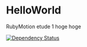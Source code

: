 HelloWorld
==========

RubyMotion etude 1 hoge hoge

[![Dependency Status](https://gemnasium.com/shigemk2/HelloWorld.png)](https://gemnasium.com/shigemk2/HelloWorld)

